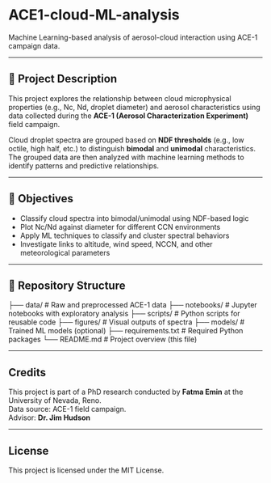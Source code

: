 # ACE1-cloud-ML-analysis

Machine Learning-based analysis of aerosol-cloud interaction using ACE-1 campaign data.

---

## 📌 Project Description

This project explores the relationship between cloud microphysical properties (e.g., Nc, Nd, droplet diameter) and aerosol characteristics using data collected during the **ACE-1 (Aerosol Characterization Experiment)** field campaign.

Cloud droplet spectra are grouped based on **NDF thresholds** (e.g., low octile, high half, etc.) to distinguish **bimodal** and **unimodal** characteristics. The grouped data are then analyzed with machine learning methods to identify patterns and predictive relationships.

---

## 🎯 Objectives

- Classify cloud spectra into bimodal/unimodal using NDF-based logic
- Plot Nc/Nd against diameter for different CCN environments
- Apply ML techniques to classify and cluster spectral behaviors
- Investigate links to altitude, wind speed, NCCN, and other meteorological parameters

---

## 📁 Repository Structure

├── data/ # Raw and preprocessed ACE-1 data
├── notebooks/ # Jupyter notebooks with exploratory analysis
├── scripts/ # Python scripts for reusable code
├── figures/ # Visual outputs of spectra
├── models/ # Trained ML models (optional)
├── requirements.txt # Required Python packages
└── README.md # Project overview (this file)

---

## Credits

This project is part of a PhD research conducted by **Fatma Emin** at the University of Nevada, Reno.  
Data source: ACE-1 field campaign.  
Advisor: **Dr. Jim Hudson**

---

## License

This project is licensed under the MIT License.
